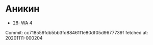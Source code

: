 # Аникин
- [28: WA 4](28.md)

Commit: cc718559fdb5bb3fd88461f1e80df05d9677739f
 fetched at: 20201111-000204
